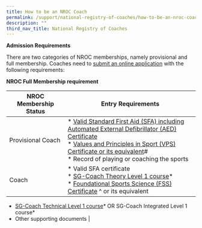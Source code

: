 ```yaml
---
title: How to be an NROC Coach
permalink: /support/national-registry-of-coaches/how-to-be-an-nroc-coach/
description: ""
third_nav_title: National Registry of Coaches
---
```

**Admission Requirements**

There are two categories of NROC memberships, namely provisional and full membership. Coaches need to [submit an online application](http://www.sportsync.sg/) with the following requirements:

**NROC Full Membership requirement**


| **NROC Membership Status** | **Entry Requirements** |
| -------- | -------- |
| Provisional Coach  | *   [Valid Standard First Aid (SFA) including Automated External Defibrillator (AED) Certificate](https://www.sportsingapore.gov.sg/Athletes-Coaches/Coaches-Corner/National-Registry-of-Coaches/Accredited-Standard-First-Aid-with-AED-Courses)<br>*   [Values and Principles in Sport (VPS) Certificate or its equivalent](https://www.sportsingapore.gov.sg/sports-education/values-and-principles-in-sport)#<br>*   Record of playing or coaching the sports     |
| Coach  | *   Valid SFA certificate<br>*   [SG-Coach Theory Level 1 course](https://www.sportsingapore.gov.sg/athletes-coaches/coaches-corner/singapore-coach-excellence-programme-sg-coach/sg-coach-level-1-theory-programme)\*<br>*   [Foundational Sports Science (FSS) Certificate](https://www.sportsingapore.gov.sg/Athletes-Coaches/Coaches-Corner/Singapore-Coach-Excellence-Programme-SG-Coach/Foundational-and-Intermediate-Sports-Science-Courses) ^ or its equivalent
*   [SG-Coach Technical Level 1 course](https://www.sportsingapore.gov.sg/athletes-coaches/coaches-corner/singapore-coach-excellence-programme-sg-coach/sg-coach-technical-programme-accreditation)\* OR SG-Coach Integrated Level 1 course\*
*   Other supporting documents |

